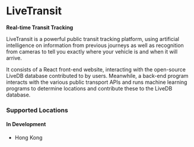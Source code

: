 # LiveTransit
**Real-time Transit Tracking**

LiveTransit is a powerful public transit tracking platform, using artificial intelligence on information from previous journeys as well as recognition from cameras to tell you exactly where your vehicle is and when it will arrive.

It consists of a React front-end website, interacting with the open-source LiveDB database contributed to by users. Meanwhile, a back-end program interacts with the various public transport APIs and runs machine learning programs to determine locations and contribute these to the LiveDB database.

### Supported Locations

#### In Development
* Hong Kong
